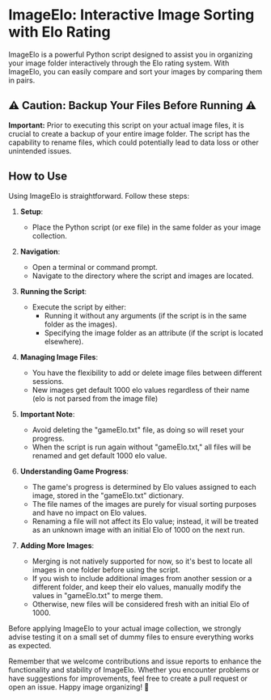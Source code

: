 # ImageElo: Interactive Image Sorting with Elo Rating

ImageElo is a powerful Python script designed to assist you in organizing your image folder interactively through the Elo rating system. With ImageElo, you can easily compare and sort your images by comparing them in pairs.

## ⚠️ Caution: Backup Your Files Before Running ⚠️

**Important:** Prior to executing this script on your actual image files, it is crucial to create a backup of your entire image folder. The script has the capability to rename files, which could potentially lead to data loss or other unintended issues.

## How to Use

Using ImageElo is straightforward. Follow these steps:

1. **Setup**:
   - Place the Python script (or exe file) in the same folder as your image collection.

2. **Navigation**:
   - Open a terminal or command prompt.
   - Navigate to the directory where the script and images are located.

3. **Running the Script**:
   - Execute the script by either:
     - Running it without any arguments (if the script is in the same folder as the images).
     - Specifying the image folder as an attribute (if the script is located elsewhere).

4. **Managing Image Files**:
   - You have the flexibility to add or delete image files between different sessions.
   - New images get default 1000 elo values regardless of their name (elo is not parsed from the image file)

5. **Important Note**:
   - Avoid deleting the "gameElo.txt" file, as doing so will reset your progress.
   - When the script is run again without "gameElo.txt," all files will be renamed and get default 1000 elo value.

6. **Understanding Game Progress**:
   - The game's progress is determined by Elo values assigned to each image, stored in the "gameElo.txt" dictionary.
   - The file names of the images are purely for visual sorting purposes and have no impact on Elo values.
   - Renaming a file will not affect its Elo value; instead, it will be treated as an unknown image with an initial Elo of 1000 on the next run.

7. **Adding More Images**:
   - Merging is not natively supported for now, so it's best to locate all images in one folder before using the script.
   - If you wish to include additional images from another session or a different folder, and keep their elo values, manually modify the values in "gameElo.txt" to merge them.
   - Otherwise, new files will be considered fresh with an initial Elo of 1000. 

Before applying ImageElo to your actual image collection, we strongly advise testing it on a small set of dummy files to ensure everything works as expected.

Remember that we welcome contributions and issue reports to enhance the functionality and stability of ImageElo. Whether you encounter problems or have suggestions for improvements, feel free to create a pull request or open an issue. Happy image organizing! 📸
